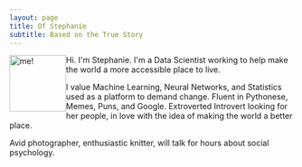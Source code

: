```yaml
---
layout: page
title: Of Stephanie
subtitle: Based on the True Story
---
```


<img src="http://placekitten.com/100/100" width="100" height="100" alt="me!" style="float:left" />

Hi. I'm Stephanie. I'm a Data Scientist working to help make the world a more accessible place to live.

I value Machine Learning, Neural Networks, and Statistics used as a platform to demand change. Fluent in Pythonese, Memes, Puns, and Google. Extroverted Introvert looking for her people, in love with the idea of making the world a better place.

Avid photographer, enthusiastic knitter, will talk for hours about social psychology.
